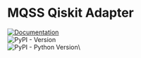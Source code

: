# MQSS Qiskit Adapter

[![Documentation](https://img.shields.io/badge/Documentation-Read%20the%20Docs-blue)](https://munich-quantum-software-stack.github.io/MQSS-Interfaces/qiskit/index.html)\
![PyPI - Version](https://img.shields.io/pypi/v/mqss-qiskit)\
![PyPI - Python Version](https://img.shields.io/pypi/pyversions/mqss-qiskit)\
